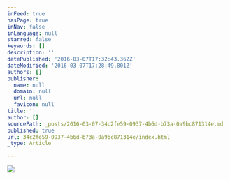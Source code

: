 ```yaml
---
inFeed: true
hasPage: true
inNav: false
inLanguage: null
starred: false
keywords: []
description: ''
datePublished: '2016-03-07T17:32:43.362Z'
dateModified: '2016-03-07T17:28:49.801Z'
authors: []
publisher:
  name: null
  domain: null
  url: null
  favicon: null
title: ''
author: []
sourcePath: _posts/2016-03-07-34c2fe59-0937-4b6d-b73a-0a9bc871314e.md
published: true
url: 34c2fe59-0937-4b6d-b73a-0a9bc871314e/index.html
_type: Article

---
```

![](https://the-grid-user-content.s3-us-west-2.amazonaws.com/83650372-f108-42ff-b734-3efd9f6097b5.jpg)